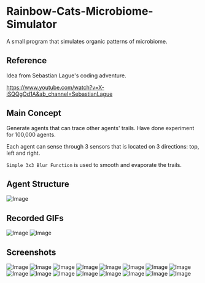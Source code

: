 # Rainbow-Cats-Microbiome-Simulator
A small program that simulates organic patterns of microbiome.
## Reference
Idea from Sebastian Lague's coding adventure.

https://www.youtube.com/watch?v=X-iSQQgOd1A&ab_channel=SebastianLague
## Main Concept
Generate agents that can trace other agents' trails. Have done experiment for 100,000 agents.

Each agent can sense through 3 sensors that is located on 3 directions: top, left and right.

`Simple 3x3 Blur Function` is used to smooth and evaporate the trails.
## Agent Structure
![Image](https://github.com/UxxHans/Rainbow-Cats-Microbiome-Simulator/blob/main/Pics/Agent.png)
## Recorded GIFs
![Image](https://github.com/UxxHans/Rainbow-Cats-Microbiome-Simulator/blob/main/Pics/Animation02.gif)
![Image](https://github.com/UxxHans/Rainbow-Cats-Microbiome-Simulator/blob/main/Pics/Animation01.gif)
## Screenshots
![Image](https://github.com/UxxHans/Rainbow-Cats-Microbiome-Simulator/blob/main/Pics/Pic01.png)
![Image](https://github.com/UxxHans/Rainbow-Cats-Microbiome-Simulator/blob/main/Pics/Pic10K.png)
![Image](https://github.com/UxxHans/Rainbow-Cats-Microbiome-Simulator/blob/main/Pics/1.jpg)
![Image](https://github.com/UxxHans/Rainbow-Cats-Microbiome-Simulator/blob/main/Pics/2.jpg)
![Image](https://github.com/UxxHans/Rainbow-Cats-Microbiome-Simulator/blob/main/Pics/3.jpg)
![Image](https://github.com/UxxHans/Rainbow-Cats-Microbiome-Simulator/blob/main/Pics/4.jpg)
![Image](https://github.com/UxxHans/Rainbow-Cats-Microbiome-Simulator/blob/main/Pics/5.jpg)
![Image](https://github.com/UxxHans/Rainbow-Cats-Microbiome-Simulator/blob/main/Pics/6.jpg)
![Image](https://github.com/UxxHans/Rainbow-Cats-Microbiome-Simulator/blob/main/Pics/7.jpg)
![Image](https://github.com/UxxHans/Rainbow-Cats-Microbiome-Simulator/blob/main/Pics/8.jpg)
![Image](https://github.com/UxxHans/Rainbow-Cats-Microbiome-Simulator/blob/main/Pics/9.jpg)
![Image](https://github.com/UxxHans/Rainbow-Cats-Microbiome-Simulator/blob/main/Pics/10.jpg)
![Image](https://github.com/UxxHans/Rainbow-Cats-Microbiome-Simulator/blob/main/Pics/Pic00.png)
![Image](https://github.com/UxxHans/Rainbow-Cats-Microbiome-Simulator/blob/main/Pics/Pic00.png)
![Image](https://github.com/UxxHans/Rainbow-Cats-Microbiome-Simulator/blob/main/Pics/Pic03.png)
![Image](https://github.com/UxxHans/Rainbow-Cats-Microbiome-Simulator/blob/main/Pics/Pic04.png)
